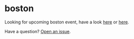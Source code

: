 # boston

Looking for upcoming boston event, have a look [here](https://github.com/nodeschool/boston/issues) or [here](http://www.meetup.com/Node-js-in-the-wild).

Have a question? [Open an issue](https://github.com/nodeschool/boston/issues/new).


